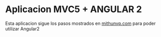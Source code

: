 # Aplicacion MVC5 + ANGULAR 2

Esta aplicacion sigue los pasos mostrados en [mithunvp.com](http://www.mithunvp.com/using-angular-2-asp-net-mvc-5-visual-studio/) para poder utilizar Angular2